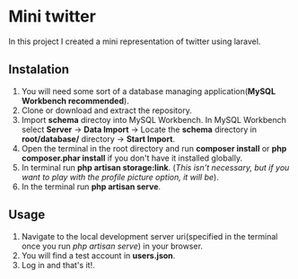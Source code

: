 # Mini twitter

In this project I created a mini representation of twitter using laravel.

## Instalation

1. You will need some sort of a database managing application(**MySQL Workbench recommended**).
1. Clone or download and extract the repository.
1. Import **schema** directoy into MySQL Workbench. In MySQL Workbench select **Server** -> **Data Import** -> Locate the **schema** directory in **root/database/** directory -> **Start Import**.
1. Open the terminal in the root directory and run **composer install** or **php composer.phar install** if you don't have it installed globally.
1. In terminal run **php artisan storage:link**. (_This isn't necessary, but if you want to play with the profile picture option, it will be_).
1. In the terminal run **php artisan serve**.

## Usage

1. Navigate to the local development server uri(specified in the terminal once you run _php artisan serve_) in your browser.
1. You will find a test account in **users.json**.
1. Log in and that's it!.
